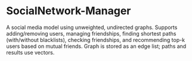 # SocialNetwork-Manager
A social media model using unweighted, undirected graphs. Supports adding/removing users, managing friendships, finding shortest paths (with/without blacklists), checking friendships, and recommending top-k users based on mutual friends. Graph is stored as an edge list; paths and results use vectors.
